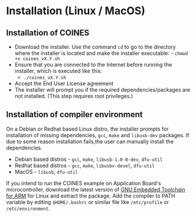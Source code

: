 # Installation (Linux / MacOS)

## Installation of COINES

- Download the installer.
	 Use the command `cd` to go to the directory where the installer is located and make the installer executable:
	  - `chmod +x coines_vX.Y.sh`
- Ensure that you are connected to the Internet before running the installer, which is executed like this:
    - `./coines_vX.Y.sh`
- Accept the End User License agreement
- The installer will prompt you if the required dependencies/packages are not installed.
(This step requires root privileges.)

## Installation of compiler environment

On a Debian or Redhat based Linux distro, the installer prompts for installation of missing dependencies, `gcc`, `make` and `libusb-dev` packages.
If due to some reason installation fails,the user can manually install the dependencies.

- Debian based distros - `gcc`, `make`, `libusb-1.0-0-dev`, `dfu-util` 
- Redhat based distros - `gcc`, `make`, `libusbx-devel`, `dfu-util`
- MacOS - `libusb`, `dfu-util`

If you intend to run the COINES example on Application Board's microcontroller, download the latest version of [GNU Embedded Toolchain for ARM](https://developer.arm.com/open-source/gnu-toolchain/gnu-rm/downloads) for Linux and extract the package.
Add the compiler to PATH variable by editing `$HOME/.bashrc` or similar file like `/etc/profile` or `/etc/environment`.
